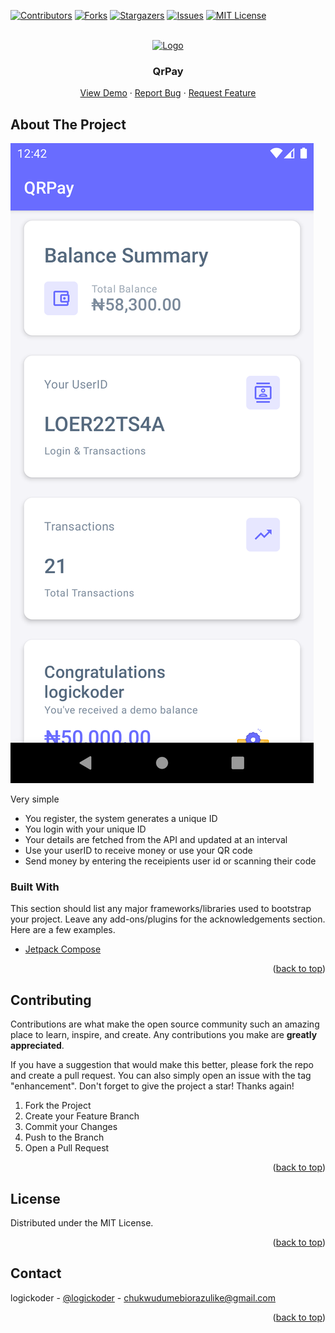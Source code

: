 
<div id="top"></div>

<!-- PROJECT SHIELDS -->
<!--
*** I'm using markdown "reference style" links for readability.
*** Reference links are enclosed in brackets [ ] instead of parentheses ( ).
*** See the bottom of this document for the declaration of the reference variables
*** for contributors-url, forks-url, etc. This is an optional, concise syntax you may use.
*** https://www.markdownguide.org/basic-syntax/#reference-style-links
-->
[![Contributors][contributors-shield]][contributors-url]
[![Forks][forks-shield]][forks-url]
[![Stargazers][stars-shield]][stars-url]
[![Issues][issues-shield]][issues-url]
[![MIT License][license-shield]][license-url]



<!-- PROJECT LOGO -->
<br />
<div align="center">
  <a href="https://github.com/logickoder/qrpay">
    <img src="https://demo.logad.net/qrpay/assets/img/qrpay-logo.png" alt="Logo" width="auto" height="200">
  </a>

  <h3 align="center">QrPay</h3>

  <p align="center">
    <a href="https://appetize.io/g0z1zuju8b88vf6bq40xx9t8ym">View Demo</a>
    ·
    <a href="https://github.com/logickoder/qrpay/issues">Report Bug</a>
    ·
    <a href="https://github.com/logickoder/qrpay/issues">Request Feature</a>
  </p>
</div>


<!-- ABOUT THE PROJECT -->
## About The Project

![product-screenshot](./screenshot.png)

Very simple
* You register, the system generates a unique ID
* You login with your unique ID
* Your details are fetched from the API and updated at an interval
* Use your userID to receive money or use your QR code
* Send money by entering the receipients user id or scanning their code



### Built With

This section should list any major frameworks/libraries used to bootstrap your project. Leave any add-ons/plugins for the acknowledgements section. Here are a few examples.

* [Jetpack Compose](https://developer.android.com/jetpack/compose)

<p align="right">(<a href="#top">back to top</a>)</p>

<!-- CONTRIBUTING -->
## Contributing

Contributions are what make the open source community such an amazing place to learn, inspire, and create. Any contributions you make are **greatly appreciated**.

If you have a suggestion that would make this better, please fork the repo and create a pull request. You can also simply open an issue with the tag "enhancement".
Don't forget to give the project a star! Thanks again!

1. Fork the Project
2. Create your Feature Branch
3. Commit your Changes
4. Push to the Branch
5. Open a Pull Request

<p align="right">(<a href="#top">back to top</a>)</p>



<!-- LICENSE -->
## License

Distributed under the MIT License.

<p align="right">(<a href="#top">back to top</a>)</p>



<!-- CONTACT -->
## Contact
logickoder - [@logickoder](https://twitter.com/logickoder) - chukwudumebiorazulike@gmail.com

<p align="right">(<a href="#top">back to top</a>)</p>

<!-- MARKDOWN LINKS & IMAGES -->
<!-- https://www.markdownguide.org/basic-syntax/#reference-style-links -->
[contributors-shield]: https://img.shields.io/github/contributors/logickoder/qrpay.svg?style=for-the-badge
[contributors-url]: https://github.com/logickoder/qrpay/graphs/contributors
[forks-shield]: https://img.shields.io/github/forks/logickoder/qrpay.svg?style=for-the-badge
[forks-url]: https://github.com/logickoder/qrpay/network/members
[stars-shield]: https://img.shields.io/github/stars/logickoder/qrpay.svg?style=for-the-badge
[stars-url]: https://github.com/logickoder/qrpay/stargazers
[issues-shield]: https://img.shields.io/github/issues/logickoder/qrpay.svg?style=for-the-badge
[issues-url]: https://github.com/logickoder/qrpay/issues
[license-shield]: https://img.shields.io/github/license/logickoder/qrpay.svg?style=for-the-badge
[license-url]: https://github.com/logickoder/qrpay/blob/main/LICENSE.txt
[product-screenshot]: screenshot.jpg
